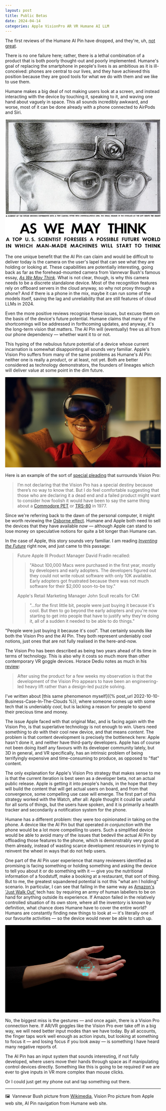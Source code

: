 ```yaml
---
layout: post
title: Public Betas
date: 2024-04-14
categories: Apple VisionPro AR VR Humane AI LLM
---
```


The first reviews of the Humane AI Pin have dropped, and they're, uh, [not great](https://www.theverge.com/24126502/humane-ai-pin-review). 

There is no one failure here; rather, there is a lethal combination of a product that is both poorly thought-out and poorly implemented. Humane's goal of replacing the smartphone in people's lives is as ambitious as it is ill-conceived: phones are central to our lives, and they have achieved this position because they are good tools for what we do with them and we like to use them.

Humane makes a big deal of not making users look at a screen, and instead interacting with the device by touching it, speaking to it, and waving one hand about vaguely in space. This all sounds incredibly awkward, and worse, most of it can be done already with a phone connected to AirPods and Siri. 

![](/images/The_Memex_3002477109.jpg)

The one unique benefit that the AI Pin can claim and would be difficult to deliver today is the camera on the user's lapel that can see what they are holding or looking at. These capabilities are potentially interesting, going back as far as the forehead-mounted camera from Vannevar Bush's famous essay, *[As We May Think](https://en.wikipedia.org/wiki/As_We_May_Think)*. What is not clear, though, is why this camera needs to be a discrete standalone device. Most of the recognition features rely on offboard servers in the cloud anyway, so why not proxy through a phone? And if there is a phone in the mix, maybe it can run some of the models itself, saving the lag and unreliability that are still features of cloud LLMs in 2024.

Even the more positive reviews recognise these issues, but excuse them on the basis of the device's future potential. Humane claims that many of the shortcomings will be addressed in forthcoming updates, and anyway, it's the long-term vision that matters. The AI Pin will (eventually) free us all from our phone dependency — whether want it to or not.

This hyping of the nebulous future potential of a device whose current incarnation is somewhat disappointing all sounds very familiar. Apple's Vision Pro suffers from many of the same problems as Humane's AI Pin: neither one is really a *product*, or at least, not yet. Both are better considered as technology demonstrators, the founders of lineages which will deliver value at some point in the dim future.

![](/images/around_you__bfdlxkwczahe_large_2x.jpg)

Here is an example of the sort of [special pleading](https://www.macworld.com/article/2301068 "Call Apple Vision Pro a flop at your own risk") that surrounds Vision Pro:

> I’m not declaring that the Vision Pro has a special destiny because there’s no way to know that. But I do feel comfortable suggesting that those who are declaring it a dead end and a failed product might want to consider how foolish it would have been to say the same thing about a [Commodore PET](https://commodorehistory.com/commodore-pet/commodore-pet-computer/) or [TRS-80](https://americanhistory.si.edu/collections/nmah_334337) in 1977.

Since we're referring back to the dawn of the personal computer, it might be worth reviewing the [Osborne effect](https://en.wikipedia.org/wiki/Osborne_effect). Humane and Apple both need to sell the devices that they have available *now* — although Apple can stand to lose money on speculative notions for quite a bit longer than Humane can.

In the case of Apple, this story sounds very familiar. I am reading *[Inventing the Future](https://books.by/john-buck)* right now, and just came to this passage:

> Future Apple Ill Product Manager David Fradin recalled:
> 
> > "About 100,000 Macs were purchased in the first year, mostly by developers and early adopters. The developers figured out they could not write robust software with only 10K available. Early adopters got frustrated because there was not much software for their $2,000 soon-to-be toy."
>  
>  Apple's Retail Marketing Manager John Scull recalls for CM:
>
> > "...for the first little bit, people were just buying it because it's cool. But then to go beyond the early adopters and you're now starting to get into people that have to justify why they're doing it, all of a sudden it needed to be able to do things."

"People were just buying it because it's cool". That certainly sounds like both the Vision Pro and the AI Pin. They both represent undeniably cool notions, just ones that are not fully realised in the here-and-now.

The Vision Pro has been described as being two years ahead of its time in terms of technology. This is also why it costs so much more than other contemporary VR goggle devices. Horace Dediu notes as much in his [review](https://www.asymco.com/2024/03/21/its-spacetime/):

> After using the product for a few weeks my observation is that the development of the Vision Pro appears to have been an engineering-led heavy lift rather than a design-led puzzle solving.

I've written about [this same phenomenon myself]({% post_url 2022-10-10-Business-Case-In-The-Clouds %}), where someone comes up with some tech that is undeniably *cool*, but is lacking a reason for people to spend their precious time and money.

The issue Apple faced with that original Mac, and is facing again with the Vision Pro, is that superlative technology is not enough to win. Users need something to *do* with their cool new device, and that means *content*. The problem is that content development is precisely the bottleneck here: Apple hasn't done it, and neither have third-party developers. Apple has of course not been doing itself any favours with its developer community lately, but 3D in general, and VR specifically, has an intrinsic problem of being terrifyingly expensive and time-consuming to produce, as opposed to "flat" content. 

The only explanation for Apple's Vision Pro strategy that makes sense to me is that the current iteration is best seen as a developer beta, not an actual public release. Apple is getting it into people's hands, in the hope that they will build the content that will get actual users on board, and from that convergence, some compelling use case will emerge. The first part of this strategy worked with the Watch, after all: Apple thought it could be useful for all sorts of things, but the users have spoken, and it is primarily a health tracker and secondarily a notification system for the phone.

Humane has a different problem: they were *too* opinionated in taking on the phone. A device like the AI Pin but that operated *in conjunction* with the phone would be a lot more compelling to users. Such a simplified device would be able to avoid many of the issues that bedevil the actual AI Pin by offloading those features to the phone, which is demonstrably very good at them already, instead of wasting scarce development resources in trying to reinvent the wheel in ways that do not help users.

One part of the AI Pin user experience that many reviewers identified as promising is facing something or holding something and asking the device to tell you about it or do something with it — give you the nutritional information of a foodstuff, make a booking at a restaurant, that sort of thing. But to me, the greatest squandered potential is not this "what am I holding" scenario. In particular, I can see that failing in the same way as [Amazon's 'Just Walk Out'](https://www.npr.org/2024/04/03/1242448552/amazon-remove-walk-out-technology) tech has: by requiring an army of human labellers to be on hand for anything outside its experience. If Amazon failed in the relatively controlled situation of its own store, where all the inventory is known by definition, what chance does Humane have to cover the entire world? Humans are constantly finding new things to look at — it's literally one of our favourite activities — so the device would never be able to catch up.

![](/images/humane-ai-pin.png)

No, the biggest miss is the gestures — and once again, there is a Vision Pro connection here. If AR/VR goggles like the Vision Pro ever take off in a big way, we will need better input modes than we have today. By all accounts, the finger taps work well enough as action inputs, but looking at something to focus it — and losing focus if you look away — is something I have heard many negative reports of. 

The AI Pin has an input system that sounds interesting, if not fully developed, where users move their hands through space as if manipulating control devices directly. Something like this is going to be required if we are ever to give inputs in VR more complex than mouse clicks.

Or I could just get my phone out and tap something out there.

***

🖼️  Vannevar Bush picture from [Wikimedia](https://en.wikipedia.org/wiki/File:The_Memex_(3002477109).jpg), Vision Pro picture from Apple web site, AI Pin navigation from Humane web site.